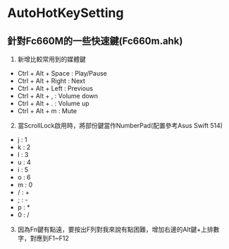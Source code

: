 # AutoHotKeySetting
## 針對Fc660M的一些快速鍵(Fc660m.ahk)
1. 新增比較常用到的媒體鍵 
- Ctrl + Alt + Space : Play/Pause
- Ctrl + Alt + Right : Next
- Ctrl + Alt + Left : Previous
- Ctrl + Alt + , : Volume down
- Ctrl + Alt + . : Volume up
- Ctrl + Alt + m : Mute

2. 當ScrollLock啟用時，將部份鍵當作NumberPad(配置參考Asus Swift 514)
- j : 1
- k : 2
- l : 3
- u : 4
- i : 5
- o : 6
- m : 0
- / : +
- ; : -
- p : *
- 0 : /

3. 因為Fn鍵有點遠，要按出F列對我來說有點困難，增加右邊的Alt鍵+上排數字，對應到F1~F12
